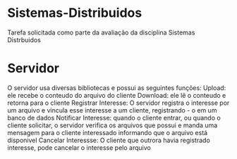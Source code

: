 # Sistemas-Distribuidos
Tarefa solicitada como parte da avaliação da disciplina Sistemas Distrbuidos

# Servidor
O servidor usa diversas bibliotecas e possui as seguintes funções:
Upload: ele recebe o conteudo do arquivo do cliente
Download: ele lê o conteudo e retorna para o cliente
Registrar Interesse: O servidor registra o interesse por um arquivo e vincula esse interesse a um cliente, registrando - o em um banco de dados
Notificar Interesse: quando o cliente entrar, ou quando o cliente solicitar, o servidor verifica os arquivos que possui e manda uma mensagem para o cliente interessado informando que o arquivo está disponivel
Cancelar Interessse: O cliente que outrora havia registrado interesse, pode cancelar o interesse pelo arquivo
